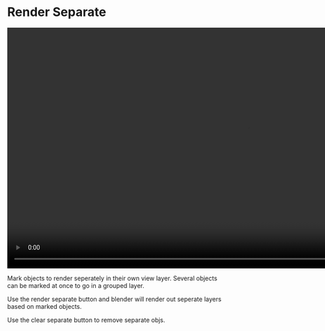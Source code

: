 <h1> Render Separate </h1>

<video controls autoplay loop muted style="width: 220%;">
  <source src="/gifs/render_separate.mp4" type="video/mp4">
</video>

<br>

Mark objects to render seperately in their own view layer. Several objects can be marked at once to go in a grouped layer.

Use the render separate button and blender will render out seperate layers based on marked objects.

Use the clear separate button to remove separate objs.
